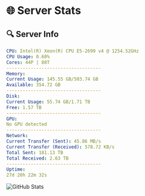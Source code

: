 # 🌐 Server Stats
## 🔍 Server Info
```yaml
CPU: Intel(R) Xeon(R) CPU E5-2699 v4 @ 1254.52GHz
CPU Usage: 0.60%
Cores: 44P | 88T
-----------------------------------
Memory:
Current Usage: 145.55 GB/503.74 GB
Available: 354.72 GB
-----------------------------------
Disk:
Current Usage: 55.74 GB/1.71 TB
Free: 1.57 TB
-----------------------------------
GPU:
No GPU detected
-----------------------------------
Network:
Current Transfer (Sent): 45.86 MB/s
Current Transfer (Received): 578.72 KB/s
Total Sent: 181.13 TB
Total Received: 2.63 TB
-----------------------------------
Uptime:
27d 20h 22m 32s
```
![GitHub Stats](https://img.shields.io/badge/Updated-2025-03-07_19:05:50-blue)